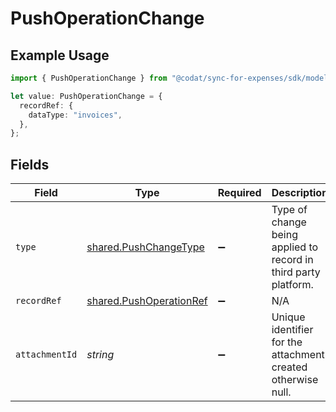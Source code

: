 # PushOperationChange

## Example Usage

```typescript
import { PushOperationChange } from "@codat/sync-for-expenses/sdk/models/shared";

let value: PushOperationChange = {
  recordRef: {
    dataType: "invoices",
  },
};
```

## Fields

| Field                                                                     | Type                                                                      | Required                                                                  | Description                                                               |
| ------------------------------------------------------------------------- | ------------------------------------------------------------------------- | ------------------------------------------------------------------------- | ------------------------------------------------------------------------- |
| `type`                                                                    | [shared.PushChangeType](../../../sdk/models/shared/pushchangetype.md)     | :heavy_minus_sign:                                                        | Type of change being applied to record in third party platform.           |
| `recordRef`                                                               | [shared.PushOperationRef](../../../sdk/models/shared/pushoperationref.md) | :heavy_minus_sign:                                                        | N/A                                                                       |
| `attachmentId`                                                            | *string*                                                                  | :heavy_minus_sign:                                                        | Unique identifier for the attachment created otherwise null.              |